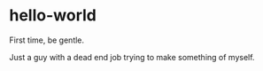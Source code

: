 # hello-world
First time, be gentle.

Just a guy with a dead end job trying to make something of myself.
